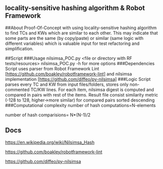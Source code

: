 
## locality-sensitive hashing algorithm & Robot Framework
##About
Proof-Of-Concept with using locality-sensitive hashing algorithm to find TCs and KWs which are similar to each other.
This may indicate that some parts are the same (by copy/paste) or similar (same logic with different variables) which is valuable input for test refactoring and simplification.

##Script
###Usage
nilsimsa_POC.py <file or directory with RF tests/resources> 
nilsimsa_POC.py -h for more options
###Dependencies
Script uses parser from Robot Framework Lint [https://github.com/boakley/robotframework-lint] and nilsimsa implementation [https://github.com/diffeo/py-nilsimsa]
###Logic
Script parses every TC and KW from input files/folders, stores only non-commented TC/KW lines.
For each item, nilsimsa digest is computed and compared in pairs with rest of the items.
Result file consist similarity metric (-128 to 128, higher->more similar) for compared pairs sorted descending  
###Computational complexity
number of hash computations=N-elements

number of hash comparisions= N*(N-1)/2
## Docs
https://en.wikipedia.org/wiki/Nilsimsa_Hash

https://github.com/boakley/robotframework-lint

https://github.com/diffeo/py-nilsimsa
